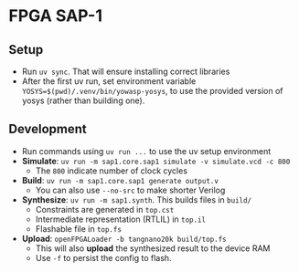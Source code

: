 # FPGA SAP-1

## Setup

- Run `uv sync`. That will ensure installing correct libraries
- After the first uv run, set environment variable `YOSYS=$(pwd)/.venv/bin/yowasp-yosys`, to use the provided version of yosys (rather than building one).

## Development

- Run commands using `uv run ...` to use the uv setup environment
- **Simulate**: `uv run -m sap1.core.sap1 simulate -v simulate.vcd -c 800`
  - The `800` indicate number of clock cycles
- **Build**: `uv run -m sap1.core.sap1 generate output.v`
  - You can also use `--no-src` to make shorter Verilog
- **Synthesize**: `uv run -m sap1.synth`. This builds files in `build/`
  - Constraints are generated in `top.cst`
  - Intermediate representation (RTLIL) in `top.il`
  - Flashable file in `top.fs`
- **Upload**: `openFPGALoader -b tangnano20k build/top.fs`
  - This will also **upload** the synthesized result to the device RAM
  - Use `-f` to persist the config to flash.

